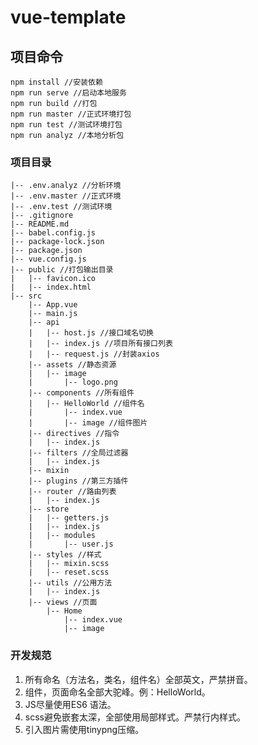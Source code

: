 # vue-template

## 项目命令
```
npm install //安装依赖
npm run serve //启动本地服务
npm run build //打包
npm run master //正式环境打包
npm run test //测试环境打包
npm run analyz //本地分析包
```


### 项目目录
    |-- .env.analyz //分析环境
    |-- .env.master //正式环境
    |-- .env.test //测试环境
    |-- .gitignore
    |-- README.md
    |-- babel.config.js
    |-- package-lock.json
    |-- package.json
    |-- vue.config.js
    |-- public //打包输出目录
    |   |-- favicon.ico
    |   |-- index.html
    |-- src
        |-- App.vue
        |-- main.js
        |-- api
        |   |-- host.js //接口域名切换
        |   |-- index.js //项目所有接口列表
        |   |-- request.js //封装axios
        |-- assets //静态资源
        |   |-- image
        |       |-- logo.png
        |-- components //所有组件
        |   |-- HelloWorld //组件名
        |       |-- index.vue 
        |       |-- image //组件图片
        |-- directives //指令
        |   |-- index.js
        |-- filters //全局过滤器
        |   |-- index.js
        |-- mixin
        |-- plugins //第三方插件
        |-- router //路由列表
        |   |-- index.js
        |-- store 
        |   |-- getters.js
        |   |-- index.js
        |   |-- modules
        |       |-- user.js
        |-- styles //样式
        |   |-- mixin.scss
        |   |-- reset.scss
        |-- utils //公用方法
        |   |-- index.js
        |-- views //页面
            |-- Home
                |-- index.vue
                |-- image



### 开发规范
1. 所有命名（方法名，类名，组件名）全部英文，严禁拼音。
2. 组件，页面命名全部大驼峰。例：HelloWorld。
3. JS尽量使用ES6 语法。
4. scss避免嵌套太深，全部使用局部样式。严禁行内样式。
5. 引入图片需使用tinypng压缩。


